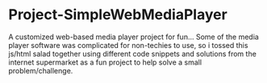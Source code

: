 # Project-SimpleWebMediaPlayer
A customized web-based media player project for fun...
Some of the media player software was complicated for non-techies to use, so i tossed this js/html salad together using different code snippets and solutions from the internet supermarket as a fun project to help solve a small problem/challenge.

